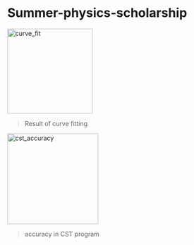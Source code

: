 # Summer-physics-scholarship

<img width="193" alt="curve_fit" src="https://user-images.githubusercontent.com/92110572/175286908-2a32a486-fcf7-4b81-a638-fdee4eb27041.png">

> Result of curve fitting

<img width="206" alt="cst_accuracy" src="https://user-images.githubusercontent.com/92110572/175261409-96f3fc9a-90c2-40a5-a158-4cae39de1d1a.png">

> accuracy in CST program 
